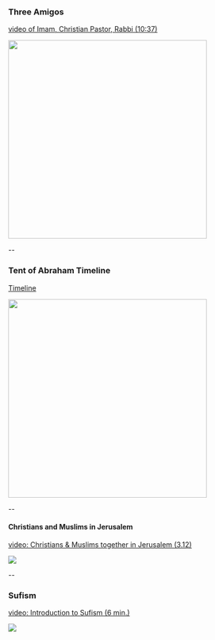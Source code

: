 ### Three Amigos


[video of Imam, Christian Pastor,  Rabbi (10:37)](https://youtu.be/tPnZArtsG_c)

<img src="http://s3.amazonaws.com/ogden_images/www.newsandsentinel.com/images/2017/11/03235300/11-04-17-Interfaith-tle-1100x825.jpg" height="400">

--

### Tent of Abraham Timeline

[Timeline](https://cdn.knightlab.com/libs/timeline3/latest/embed/index.html?source=1hQWnCTFQkE2LiwSr1kH9O81AeBiKGcVC4xhShc59KwQ&font=Default&lang=en&initial_zoom=2&height=850)


<img src="https://theshalomcenter.org/sites/default/files/styles/large/public/storiypics/637.jpg?itok=z85ayrux" height="400">

--

#### Christians and Muslims in Jerusalem

[video: Christians & Muslims together in Jerusalem (3.12)](https://youtu.be/gz_wIacRi7s)


![](https://nationalinterest.org/sites/default/files/styles/resize-1440/public/main_images/dome.jpg?itok=0Z-YpFrm)

--

### Sufism

[video: Introduction to Sufism (6 min.)](https://youtu.be/1EQtaQYpzTw)


![](https://dc-cdn.s3-ap-southeast-1.amazonaws.com/dc-Cover-9h9e2j2vmbpujef9c602jhr5o4-20160217040707.Medi.jpeg)



